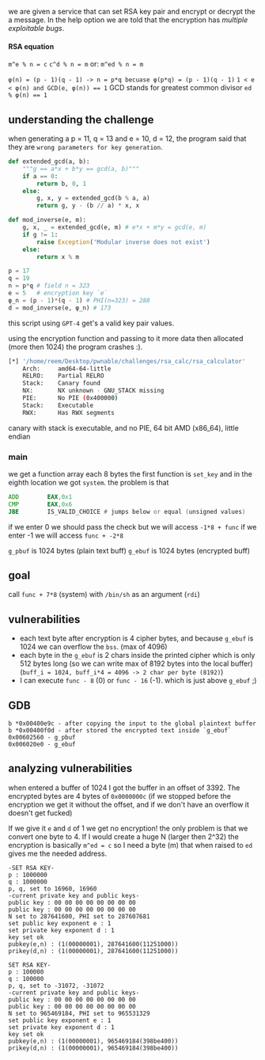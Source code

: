 we are given a service that can set RSA key pair and encrypt or decrypt the a message.
In the help option we are told that the encryption has *multiple exploitable bugs*.

#### RSA equation

`m^e % n = c`
`c^d % n = m`
or:
`m^ed % n = m`

`φ(n) = (p - 1)(q - 1) -> n = p*q becuase φ(p*q) = (p - 1)(q - 1)` 
`1 < e < φ(n) and GCD(e, φ(n)) == 1` GCD stands for greatest common divisor
`ed % φ(n) == 1`


## understanding the challenge
when generating a p = 11, q = 13 and e = 10, d = 12, the program said that they are `wrong parameters for key generation`.

```python
def extended_gcd(a, b):
    """g == a*x + b*y == gcd(a, b)"""
    if a == 0:
        return b, 0, 1
    else:
        g, x, y = extended_gcd(b % a, a)
        return g, y - (b // a) * x, x

def mod_inverse(e, m):
    g, x, _ = extended_gcd(e, m) # e*x + m*y = gcd(e, m)
    if g != 1:
        raise Exception('Modular inverse does not exist')
    else:
        return x % m

p = 17
q = 19
n = p*q # field n = 323
e = 5   # encryption key `e`
φ_n = (p - 1)*(q - 1) # PHI(n=323) = 288
d = mod_inverse(e, φ_n) # 173
```
this script using `GPT-4` get's a valid key pair values.

using the encryption function and passing to it more data then allocated (more then 1024) the program crashes :).

```bash
[*] '/home/reem/Desktop/pwnable/challenges/rsa_calc/rsa_calculator'
    Arch:     amd64-64-little
    RELRO:    Partial RELRO
    Stack:    Canary found
    NX:       NX unknown - GNU_STACK missing
    PIE:      No PIE (0x400000)
    Stack:    Executable
    RWX:      Has RWX segments
```
canary with stack is executable, and no PIE, 64 bit AMD (x86_64), little endian

### main
we get a function array each 8 bytes the first function is `set_key` and in the eighth location we got `system`.
the problem is that
```asm
ADD        EAX,0x1
CMP        EAX,0x6
JBE        IS_VALID_CHOICE # jumps below or equal (unsigned values)
```
if we enter 0 we should pass the check but we will access `-1*8 + func` if we enter -1 we will access `func + -2*8`

`g_pbuf` is 1024 bytes (plain text buff)
`g_ebuf` is 1024 bytes (encrypted buff) 

## goal
call `func + 7*8` (system) with `/bin/sh` as an argument (`rdi`)
## vulnerabilities
* each text byte after encryption is 4 cipher bytes, and because `g_ebuf` is 1024 we can overflow the `bss`. (max of 4096)
* each byte in the `g_ebuf` is 2 chars inside the printed cipher which is only 512 bytes long (so we can write max of 8192 bytes into the local buffer) (`buff_i = 1024, buff_i*4 = 4096 -> 2 char per byte (8192)`)
* I can execute `func - 8` (0) or `func - 16` (-1). which is just above `g_ebuf` ;)

## GDB

```text
b *0x00400e9c - after copying the input to the global plaintext buffer
b *0x00400f0d - after stored the encrypted text inside `g_ebuf`
0x00602560 - g_pbuf 
0x006020e0 - g_ebuf
```

## analyzing vulnerabilities
when entered a buffer of 1024 I got the buffer in an offset of 3392. The encrypted bytes are 4 bytes of `0x0000000c`  (if we stopped before the encryption we get it without the offset, and if we don't have an overflow it doesn't get fucked)

If we give it `e` and `d` of 1 we get no encryption! the only problem is that we convert one byte to 4.
If I would create a huge N (larger then 2^32) the encryption is basically `m^ed = c`  so I need a byte (m) that when raised to `ed` gives me the needed address.
```
-SET RSA KEY-
p : 1000000
q : 1000000 
p, q, set to 16960, 16960
-current private key and public keys-
public key : 00 00 00 00 00 00 00 00 
public key : 00 00 00 00 00 00 00 00 
N set to 287641600, PHI set to 287607681
set public key exponent e : 1
set private key exponent d : 1
key set ok
pubkey(e,n) : (1(00000001), 287641600(11251000))
prikey(d,n) : (1(00000001), 287641600(11251000))
```

```
SET RSA KEY-
p : 100000
q : 100000
p, q, set to -31072, -31072
-current private key and public keys-
public key : 00 00 00 00 00 00 00 00 
public key : 00 00 00 00 00 00 00 00 
N set to 965469184, PHI set to 965531329
set public key exponent e : 1
set private key exponent d : 1
key set ok
pubkey(e,n) : (1(00000001), 965469184(398be400))
prikey(d,n) : (1(00000001), 965469184(398be400))
```